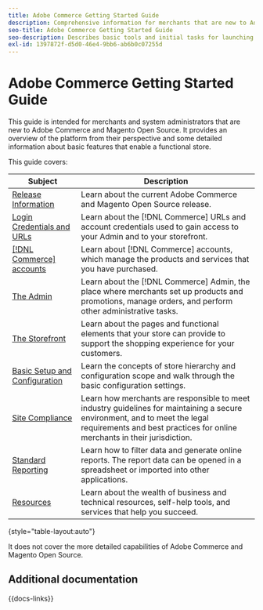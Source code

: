 ```yaml
---
title: Adobe Commerce Getting Started Guide
description: Comprehensive information for merchants that are new to Adobe Commerce and Magento Open Source.
seo-title: Adobe Commerce Getting Started Guide
seo-description: Describes basic tools and initial tasks for launching an Adobe Commerce or Magento Open Source store.
exl-id: 1397872f-d5d0-46e4-9bb6-ab6b0c07255d
---
```

# Adobe Commerce Getting Started Guide

This guide is intended for merchants and system administrators that are new to Adobe Commerce and Magento Open Source. It provides an overview of the platform from their perspective and some detailed information about basic features that enable a functional store.

This guide covers:

| Subject | Description |
| ------- | ----------- |
| [Release Information](about-this-release.md) | Learn about the current Adobe Commerce and Magento Open Source release. |
| [Login Credentials and URLs](login-urls.md) | Learn about the [!DNL Commerce] URLs and account credentials used to gain access to your Admin and to your storefront. |
| [[!DNL Commerce] accounts](commerce-account-create.md)  | Learn about [!DNL Commerce] accounts, which manage the products and services that you have purchased. |
| [The Admin](admin.md) | Learn about the [!DNL Commerce] Admin, the place where merchants set up products and promotions, manage orders, and perform other administrative tasks. |
| [The Storefront](storefront.md) | Learn about the pages and functional elements that your store can provide to support the shopping experience for your customers. |
| [Basic Setup and Configuration](websites-stores-views.md) | Learn the concepts of store hierarchy and configuration scope and walk through the basic configuration settings. |
| [Site Compliance](privacy-policy.md) | Learn how merchants are responsible to meet industry guidelines for maintaining a secure environment, and to meet the legal requirements and best practices for online merchants in their jurisdiction. |
| [Standard Reporting](reports-menu.md) | Learn how to filter data and generate online reports. The report data can be opened in a spreadsheet or imported into other applications. |
| [Resources](resources.md) | Learn about the wealth of business and technical resources, self-help tools, and services that help you succeed. |

{style="table-layout:auto"}

It does not cover the more detailed capabilities of Adobe Commerce and Magento Open Source.

## Additional documentation

{{docs-links}}
